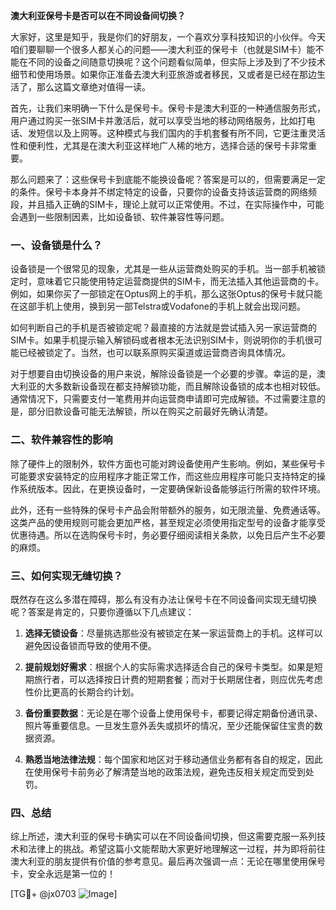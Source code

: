 **澳大利亚保号卡是否可以在不同设备间切换？**

大家好，这里是知乎，我是你们的好朋友，一个喜欢分享科技知识的小伙伴。今天咱们要聊聊一个很多人都关心的问题——澳大利亚的保号卡（也就是SIM卡）能不能在不同的设备之间随意切换呢？这个问题看似简单，但实际上涉及到了不少技术细节和使用场景。如果你正准备去澳大利亚旅游或者移民，又或者是已经在那边生活了，那么这篇文章绝对值得一读。

首先，让我们来明确一下什么是保号卡。保号卡是澳大利亚的一种通信服务形式，用户通过购买一张SIM卡并激活后，就可以享受当地的移动网络服务，比如打电话、发短信以及上网等。这种模式与我们国内的手机套餐有所不同，它更注重灵活性和便利性，尤其是在澳大利亚这样地广人稀的地方，选择合适的保号卡非常重要。

那么问题来了：这些保号卡到底能不能换设备呢？答案是可以的，但需要满足一定的条件。保号卡本身并不绑定特定的设备，只要你的设备支持该运营商的网络频段，并且插入正确的SIM卡，理论上就可以正常使用。不过，在实际操作中，可能会遇到一些限制因素，比如设备锁、软件兼容性等问题。

### 一、设备锁是什么？

设备锁是一个很常见的现象，尤其是一些从运营商处购买的手机。当一部手机被锁定时，意味着它只能使用特定运营商提供的SIM卡，而无法插入其他运营商的卡。例如，如果你买了一部锁定在Optus网上的手机，那么这张Optus的保号卡就只能在这部手机上使用，换到另一部Telstra或Vodafone的手机上就会出现问题。

如何判断自己的手机是否被锁定呢？最直接的方法就是尝试插入另一家运营商的SIM卡。如果手机提示输入解锁码或者根本无法识别SIM卡，则说明你的手机很可能已经被锁定了。当然，也可以联系原购买渠道或运营商咨询具体情况。

对于想要自由切换设备的用户来说，解除设备锁是一个必要的步骤。幸运的是，澳大利亚的大多数新设备现在都支持解锁功能，而且解除设备锁的成本也相对较低。通常情况下，只需要支付一笔费用并向运营商申请即可完成解锁。不过需要注意的是，部分旧款设备可能无法解锁，所以在购买之前最好先确认清楚。

### 二、软件兼容性的影响

除了硬件上的限制外，软件方面也可能对跨设备使用产生影响。例如，某些保号卡可能要求安装特定的应用程序才能正常工作，而这些应用程序可能只支持特定的操作系统版本。因此，在更换设备时，一定要确保新设备能够运行所需的软件环境。

此外，还有一些特殊的保号卡产品会附带额外的服务，如无限流量、免费通话等。这类产品的使用规则可能会更加严格，甚至规定必须使用指定型号的设备才能享受优惠待遇。所以在选购保号卡时，务必要仔细阅读相关条款，以免日后产生不必要的麻烦。

### 三、如何实现无缝切换？

既然存在这么多潜在障碍，那么有没有办法让保号卡在不同设备间实现无缝切换呢？答案是肯定的，只要你遵循以下几点建议：

1. **选择无锁设备**：尽量挑选那些没有被锁定在某一家运营商上的手机。这样可以避免因设备锁而导致的使用不便。
   
2. **提前规划好需求**：根据个人的实际需求选择适合自己的保号卡类型。如果是短期旅行者，可以选择按日计费的短期套餐；而对于长期居住者，则应优先考虑性价比更高的长期合约计划。

3. **备份重要数据**：无论是在哪个设备上使用保号卡，都要记得定期备份通讯录、照片等重要信息。一旦发生意外丢失或损坏的情况，至少还能保留住宝贵的数据资源。

4. **熟悉当地法律法规**：每个国家和地区对于移动通信业务都有各自的规定，因此在使用保号卡前务必了解清楚当地的政策法规，避免违反相关规定而受到处罚。

### 四、总结

综上所述，澳大利亚的保号卡确实可以在不同设备间切换，但这需要克服一系列技术和法律上的挑战。希望这篇小文能帮助大家更好地理解这一过程，并为即将前往澳大利亚的朋友提供有价值的参考意见。最后再次强调一点：无论在哪里使用保号卡，安全永远是第一位的！

[TG💪+ @jx0703 ![Image](https://github.com/user-attachments/assets/dbca1d08-cadb-493c-b0ec-ad6f7a83f270)]